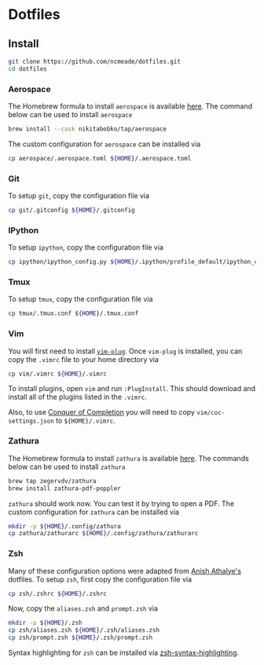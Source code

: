 # Dotfiles

## Install
```bash
git clone https://github.com/ncmeade/dotfiles.git
cd dotfiles
```

### Aerospace
The Homebrew formula to install `aerospace` is available [here](https://github.com/nikitabobko/AeroSpace).
The command below can be used to install `aerospace`
```bash
brew install --cask nikitabobko/tap/aerospace
```
The custom configuration for `aerospace` can be installed via
```bash
cp aerospace/.aerospace.toml ${HOME}/.aerospace.toml
```

### Git
To setup `git`, copy the configuration file via
```bash
cp git/.gitconfig ${HOME}/.gitconfig
```

### IPython
To setup `ipython`, copy the configuration file via
```bash
cp ipython/ipython_config.py ${HOME}/.ipython/profile_default/ipython_config.py
```

### Tmux
To setup `tmux`, copy the configuration file via
```bash
cp tmux/.tmux.conf ${HOME}/.tmux.conf
```

### Vim
You will first need to install [`vim-plug`](https://github.com/junegunn/vim-plug).
Once `vim-plug` is installed, you can copy the `.vimrc` file to your home directory via
```bash
cp vim/.vimrc ${HOME}/.vimrc
```
To install plugins, open `vim` and run `:PlugInstall`.
This should download and install all of the plugins listed in the `.vimrc`.

Also, to use [Conquer of Completion](https://github.com/neoclide/coc.nvim) you will need to copy `vim/coc-settings.json` to `${HOME}/.vimrc`.

### Zathura
The Homebrew formula to install `zathura` is available [here](https://github.com/zegervdv/homebrew-zathura).
The commands below can be used to install `zathura`
```bash
brew tap zegervdv/zathura
brew install zathura-pdf-poppler
```
`zathura` should work now.
You can test it by trying to open a PDF. 
The custom configuration for `zathura` can be installed via
```bash
mkdir -p ${HOME}/.config/zathura
cp zathura/zathurarc ${HOME}/.config/zathura/zathurarc
```

### Zsh
Many of these configuration options were adapted from [Anish Athalye's](https://github.com/anishathalye/dotfiles) dotfiles.
To setup `zsh`, first copy the configuration file via
```bash
cp zsh/.zshrc ${HOME}/.zshrc
```
Now, copy the `aliases.zsh` and `prompt.zsh` via
```bash
mkdir -p ${HOME}/.zsh
cp zsh/aliases.zsh ${HOME}/.zsh/aliases.zsh
cp zsh/prompt.zsh ${HOME}/.zsh/prompt.zsh
```
Syntax highlighting for `zsh` can be installed via [zsh-syntax-highlighting](https://github.com/zsh-users/zsh-syntax-highlighting).
